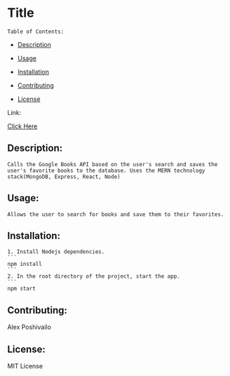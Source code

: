
  # Title

    Table of Contents:
  
  - [Description](#description)
  
  - [Usage](#usage)
  
  - [Installation](#installation)
    
  - [Contributing](#contributing)
  
  - [License](#license)
  
Link:
   
[Click Here](https://book-search-react-2020.herokuapp.com)
  
## Description:
  
    Calls the Google Books API based on the user's search and saves the user's favorite books to the database. Uses the MERN technology stack(MongoDB, Express, React, Node)
  
## Usage:
    
    Allows the user to search for books and save them to their favorites.
  
## Installation:

    1. Install Nodejs dependencies.
    ```
    npm install
    ```
    2. In the root directory of the project, start the app.
    ```
    npm start
  
## Contributing:
  
  Alex Poshivailo
  

## License:

MIT License
  
